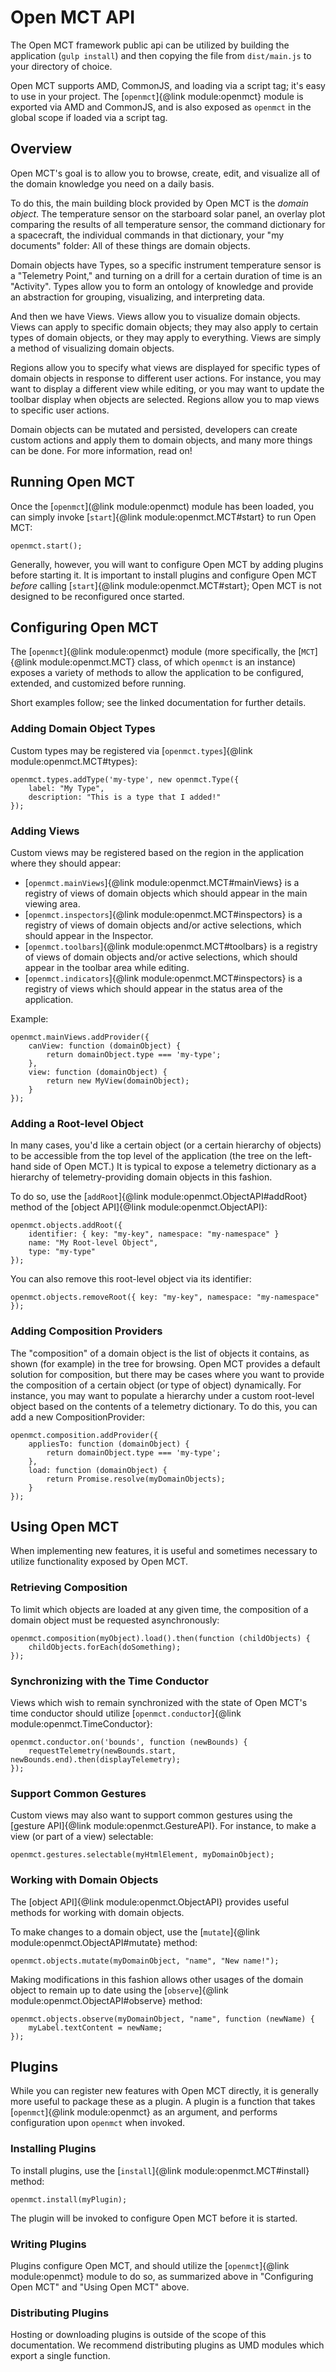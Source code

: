 # Open MCT API

The Open MCT framework public api can be utilized by building the application
(`gulp install`) and then copying the file from `dist/main.js` to your
directory of choice.

Open MCT supports AMD, CommonJS, and loading via a script tag; it's easy to use
in your project. The [`openmct`]{@link module:openmct} module is exported
via AMD and CommonJS, and is also exposed as `openmct` in the global scope
if loaded via a script tag.

## Overview

Open MCT's goal is to allow you to browse, create, edit, and visualize all of
the domain knowledge you need on a daily basis.

To do this, the main building block provided by Open MCT is the _domain object_.
The temperature sensor on the starboard solar panel,
an overlay plot comparing the results of all temperature sensor,
the command dictionary for a spacecraft,
the individual commands in that dictionary, your "my documents" folder:
All of these things are domain objects.

Domain objects have Types, so a specific instrument temperature sensor is a
"Telemetry Point," and turning on a drill for a certain duration of time is
an "Activity".  Types allow you to form an ontology of knowledge and provide
an abstraction for grouping, visualizing, and interpreting data.

And then we have Views. Views allow you to visualize domain objects. Views can
apply to specific domain objects; they may also apply to certain types of
domain objects, or they may apply to everything.  Views are simply a method
of visualizing domain objects.

Regions allow you to specify what views are displayed for specific types of
domain objects in response to different user actions. For instance, you may
want to display a different view while editing, or you may want to update the
toolbar display when objects are selected.  Regions allow you to map views to
specific user actions.

Domain objects can be mutated and persisted, developers can create custom
actions and apply them to domain objects, and many more things can be done.
For more information, read on!

## Running Open MCT

Once the [`openmct`](@link module:openmct) module has been loaded, you can
simply invoke [`start`]{@link module:openmct.MCT#start} to run Open MCT:


```
openmct.start();
```

Generally, however, you will want to configure Open MCT by adding plugins
before starting it. It is important to install plugins and configure Open MCT
_before_ calling [`start`]{@link module:openmct.MCT#start}; Open MCT is not
designed to be reconfigured once started.

## Configuring Open MCT

The [`openmct`]{@link module:openmct} module (more specifically, the
[`MCT`]{@link module:openmct.MCT} class, of which `openmct` is an instance)
exposes a variety of methods to allow the application to be configured,
extended, and customized before running.

Short examples follow; see the linked documentation for further details.

### Adding Domain Object Types

Custom types may be registered via
[`openmct.types`]{@link module:openmct.MCT#types}:

```
openmct.types.addType('my-type', new openmct.Type({
    label: "My Type",
    description: "This is a type that I added!"
});
```

### Adding Views

Custom views may be registered based on the region in the application
where they should appear:

* [`openmct.mainViews`]{@link module:openmct.MCT#mainViews} is a registry
  of views of domain objects which should appear in the main viewing area.
* [`openmct.inspectors`]{@link module:openmct.MCT#inspectors} is a registry
  of views of domain objects and/or active selections, which should appear in
  the Inspector.
* [`openmct.toolbars`]{@link module:openmct.MCT#toolbars} is a registry
  of views of domain objects and/or active selections, which should appear in
  the toolbar area while editing.
* [`openmct.indicators`]{@link module:openmct.MCT#inspectors} is a registry
  of views which should appear in the status area of the application.

Example:

```
openmct.mainViews.addProvider({
    canView: function (domainObject) {
        return domainObject.type === 'my-type';
    },
    view: function (domainObject) {
        return new MyView(domainObject);
    }
});
```

### Adding a Root-level Object

In many cases, you'd like a certain object (or a certain hierarchy of
objects) to be accessible from the top level of the application (the
tree on the left-hand side of Open MCT.) It is typical to expose a telemetry
dictionary as a hierarchy of telemetry-providing domain objects in this
fashion.

To do so, use the [`addRoot`]{@link module:openmct.ObjectAPI#addRoot} method
of the [object API]{@link module:openmct.ObjectAPI}:

```
openmct.objects.addRoot({
    identifier: { key: "my-key", namespace: "my-namespace" }
    name: "My Root-level Object",
    type: "my-type"
});
```

You can also remove this root-level object via its identifier:

```
openmct.objects.removeRoot({ key: "my-key", namespace: "my-namespace" });
```

### Adding Composition Providers

The "composition" of a domain object is the list of objects it contains,
as shown (for example) in the tree for browsing. Open MCT provides a
default solution for composition, but there may be cases where you want
to provide the composition of a certain object (or type of object) dynamically.
For instance, you may want to populate a hierarchy under a custom root-level
object based on the contents of a telemetry dictionary.
To do this, you can add a new CompositionProvider:

```
openmct.composition.addProvider({
    appliesTo: function (domainObject) {
        return domainObject.type === 'my-type';
    },
    load: function (domainObject) {
        return Promise.resolve(myDomainObjects);
    }
});
```

## Using Open MCT

When implementing new features, it is useful and sometimes necessary to
utilize functionality exposed by Open MCT.

### Retrieving Composition

To limit which objects are loaded at any given time, the composition of
a domain object must be requested asynchronously:

```
openmct.composition(myObject).load().then(function (childObjects) {
    childObjects.forEach(doSomething);
});
```

### Synchronizing with the Time Conductor

Views which wish to remain synchronized with the state of Open MCT's
time conductor should utilize
[`openmct.conductor`]{@link module:openmct.TimeConductor}:

```
openmct.conductor.on('bounds', function (newBounds) {
    requestTelemetry(newBounds.start, newBounds.end).then(displayTelemetry);
});
```

### Support Common Gestures

Custom views may also want to support common gestures using the
[gesture API]{@link module:openmct.GestureAPI}. For instance, to make
a view (or part of a view) selectable:

```
openmct.gestures.selectable(myHtmlElement, myDomainObject);
```

### Working with Domain Objects

The [object API]{@link module:openmct.ObjectAPI} provides useful methods
for working with domain objects.

To make changes to a domain object, use the
[`mutate`]{@link module:openmct.ObjectAPI#mutate} method:

```
openmct.objects.mutate(myDomainObject, "name", "New name!");
```

Making modifications in this fashion allows other usages of the domain
object to remain up to date using the
[`observe`]{@link module:openmct.ObjectAPI#observe} method:

```
openmct.objects.observe(myDomainObject, "name", function (newName) {
    myLabel.textContent = newName;
});
```

## Plugins

While you can register new features with Open MCT directly, it is generally
more useful to package these as a plugin. A plugin is a function that takes
[`openmct`]{@link module:openmct} as an argument, and performs configuration
upon `openmct` when invoked.

### Installing Plugins

To install plugins, use the [`install`]{@link module:openmct.MCT#install}
method:

```
openmct.install(myPlugin);
```

The plugin will be invoked to configure Open MCT before it is started.

### Writing Plugins

Plugins configure Open MCT, and should utilize the
[`openmct`]{@link module:openmct} module to do so, as summarized above in
"Configuring Open MCT" and "Using Open MCT" above.

### Distributing Plugins

Hosting or downloading plugins is outside of the scope of this documentation.
We recommend distributing plugins as UMD modules which export a single
function.

